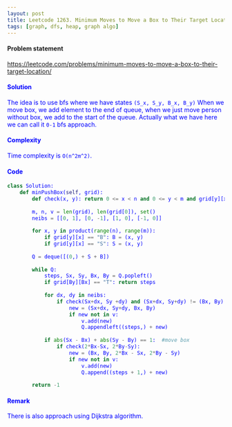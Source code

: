 ```yaml
---
layout: post
title: Leetcode 1263. Minimum Moves to Move a Box to Their Target Location
tags: [graph, dfs, heap, graph algo]
---
```


#### Problem statement

<a href="https://leetcode.com/problems/minimum-moves-to-move-a-box-to-their-target-location/"> <font color = blue>https://leetcode.com/problems/minimum-moves-to-move-a-box-to-their-target-location/

#### Solution
The idea is to use bfs where we have states `(S_x, S_y, B_x, B_y)` When we move box, we add element to the end of queue, when we just move person without box, we add to the start of the queue. Actually what we have here we can call it `0-1` bfs approach.

#### Complexity
Time complexity is `O(n^2m^2)`.

#### Code
```python
class Solution:
    def minPushBox(self, grid):
        def check(x, y): return 0 <= x < n and 0 <= y < m and grid[y][x] != "#"
        
        m, n, v = len(grid), len(grid[0]), set()
        neibs = [[0, 1], [0, -1], [1, 0], [-1, 0]]
        
        for x, y in product(range(n), range(m)):
            if grid[y][x] == "B": B = (x, y)
            if grid[y][x] == "S": S = (x, y)
        
        Q = deque([(0,) + S + B])
                
        while Q:
            steps, Sx, Sy, Bx, By = Q.popleft()
            if grid[By][Bx] == "T": return steps
            
            for dx, dy in neibs:
                if check(Sx+dx, Sy +dy) and (Sx+dx, Sy+dy) != (Bx, By):
                    new = (Sx+dx, Sy+dy, Bx, By)
                    if new not in v:
                        v.add(new)
                        Q.appendleft((steps,) + new)
            
            if abs(Sx - Bx) + abs(Sy - By) == 1:  #move box
                if check(2*Bx-Sx, 2*By-Sy):
                    new = (Bx, By, 2*Bx - Sx, 2*By - Sy)
                    if new not in v:
                        v.add(new)
                        Q.append((steps + 1,) + new) 
        
        return -1
```

#### Remark
There is also approach using Dijkstra algorithm.
